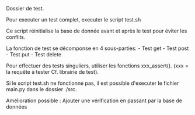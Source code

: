Dossier de test.

Pour executer un test complet, executer le script test.sh

Ce script réinitialise la base de donnée avant et après le test pour éviter les conflits.

La fonction de test se décomponse en 4 sous-parties:
    - Test get
    - Test post
    - Test put
    - Test delete

Pour effectuer des tests singuliers, utiliser les fonctions xxx_assert(). 
(xxx = la requête à tester Cf. librairie de test).


Si le script test.sh ne fonctionne pas, il est possible d'executer le fichier main.py dans le dossier ./src.


Amélioration possible :
    Ajouter une vérification en passant par la base de données
